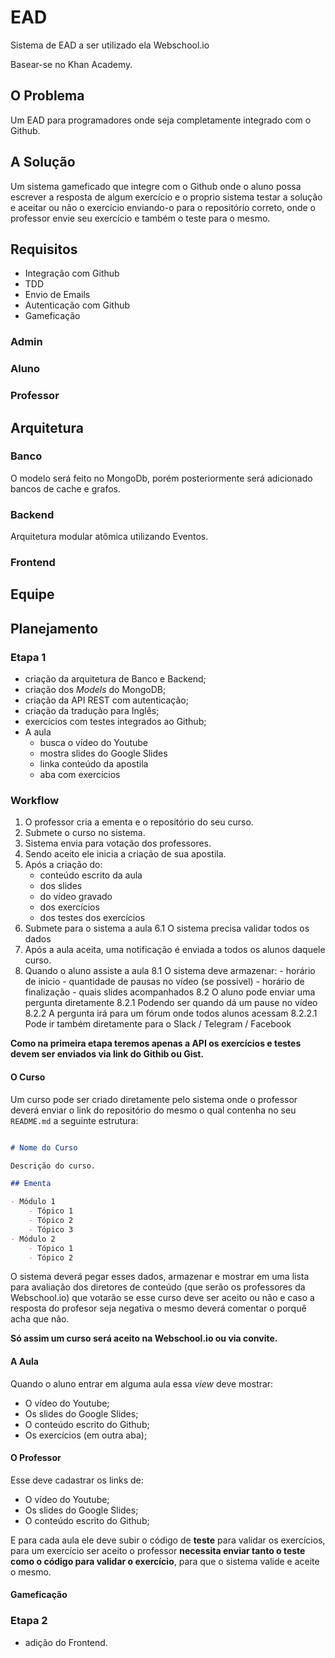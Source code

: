 # EAD

Sistema de EAD a ser utilizado ela Webschool.io

Basear-se no Khan Academy.

## O Problema

Um EAD para programadores onde seja completamente integrado com o Github.

## A Solução

Um sistema gameficado que integre com o Github onde o aluno possa escrever a resposta de algum exercício e o proprio sistema testar a solução e aceitar ou não o exercício enviando-o para o repositório correto, onde o professor envie seu exercício e também o teste para o mesmo.

## Requisitos

- Integração com Github
- TDD
- Envio de Emails
- Autenticação com Github
- Gameficação

### Admin

### Aluno

### Professor

## Arquitetura

### Banco

O modelo será feito no MongoDb, porém posteriormente será adicionado bancos de cache e grafos.

### Backend

Arquitetura modular atômica utilizando Eventos.

### Frontend

## Equipe

## Planejamento

### Etapa 1

- criação da arquitetura de Banco e Backend;
- criação dos *Models* do MongoDB;
- criação da API REST com autenticação;
- criação da tradução para Inglês;
- exercícios com testes integrados ao Github;
- A aula 
  - busca o vídeo do Youtube
  - mostra slides do Google Slides
  - linka conteúdo da apostila
  - aba com exercícios

### Workflow

1. O professor cria a ementa e o repositório do seu curso.
2. Submete o curso no sistema.
3. Sistema envia para votação dos professores.
4. Sendo aceito ele inicia a criação de sua apostila.
5. Após a criação do: 
	- conteúdo escrito da aula
	- dos slides
	- do vídeo gravado
	- dos exercícios
	- dos testes dos exercícios
6. Submete para o sistema a aula
	6.1 O sistema precisa validar todos os dados
7. Após a aula aceita, uma notificação é enviada a todos os alunos daquele curso.
8. Quando o aluno assiste a aula 
	8.1 O sistema deve armazenar:
		- horário de inicio
		- quantidade de pausas no vídeo (se possível)
		- horário de finalização
		- quais slides acompanhados
	8.2 O aluno pode enviar uma pergunta diretamente
		8.2.1 Podendo ser quando dá um pause no vídeo
		8.2.2 A pergunta irá para um fórum onde todos alunos acessam
			8.2.2.1 Pode ir também diretamente para o Slack / Telegram / Facebook

**Como na primeira etapa teremos apenas a API os exercícios e testes devem ser enviados via link do Githib ou Gist.**

#### O Curso

Um curso pode ser criado diretamente pelo sistema onde o professor deverá enviar o link do repositório do mesmo o qual contenha no seu `README.md` a seguinte estrutura:

```markdown

# Nome do Curso

Descrição do curso.

## Ementa

- Módulo 1
	- Tópico 1
	- Tópico 2
	- Tópico 3
- Módulo 2
	- Tópico 1
	- Tópico 2

``` 

O sistema deverá pegar esses dados, armazenar e mostrar em uma lista para avaliação dos diretores de conteúdo (que serão os professores da Webschool.io) que votarão se esse curso deve ser aceito ou não e caso a resposta do profesor seja negativa o mesmo deverá comentar o porquê acha que não.

**Só assim um curso será aceito na Webschool.io ou via convite.**

#### A Aula

Quando o aluno entrar em alguma aula essa *view* deve mostrar:

- O vídeo do Youtube;
- Os slides do Google Slides;
- O conteúdo escrito do Github;
- Os exercícios (em outra aba);

#### O Professor

Esse deve cadastrar os links de:

- O vídeo do Youtube;
- Os slides do Google Slides;
- O conteúdo escrito do Github;

E para cada aula ele deve subir o código de **teste** para validar os exercícios, para um exercício ser aceito o professor **necessita enviar tanto o teste como o código para validar o exercício**, para que o sistema valide e aceite o mesmo. 

#### Gameficação




### Etapa 2

- adição do Frontend.
